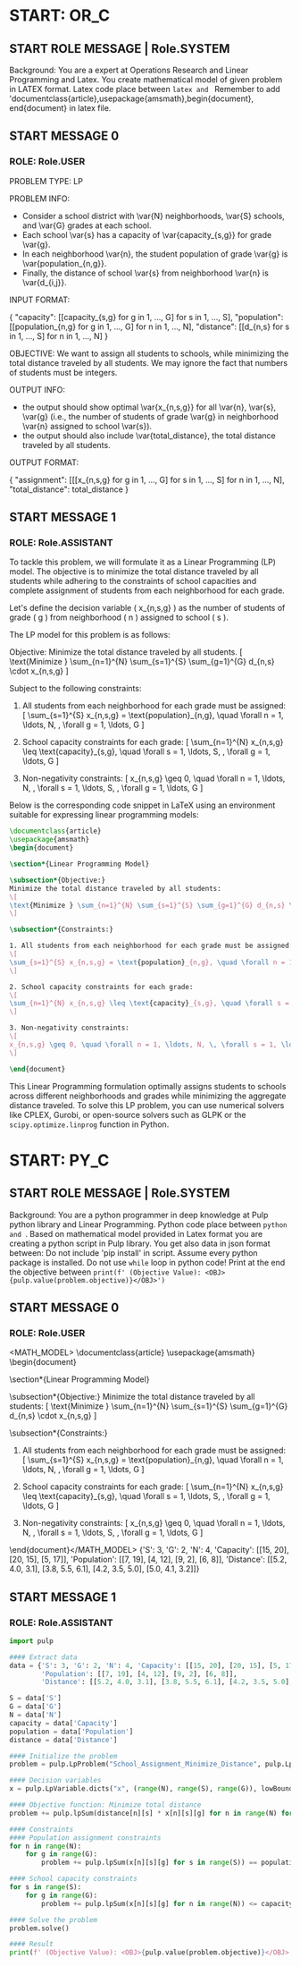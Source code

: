 # START: OR_C 
## START ROLE MESSAGE | Role.SYSTEM 
Background: You are a expert at Operations Research and Linear Programming and Latex. You create mathematical model of given problem in LATEX format. Latex code place between ```latex and ``` Remember to add 'documentclass{article},usepackage{amsmath},begin{document}, end{document} in latex file. 
## START MESSAGE 0 
### ROLE: Role.USER
<DESCRIPTION>
PROBLEM TYPE: LP

PROBLEM INFO: 

- Consider a school district with \var{N} neighborhoods, \var{S} schools, and \var{G} grades at each school.
- Each school \var{s} has a capacity of \var{capacity_{s,g}} for grade \var{g}. 
- In each neighborhood \var{n}, the student population of grade \var{g} is \var{population_{n,g}}. 
- Finally, the distance of school \var{s} from neighborhood \var{n} is \var{d_{i,j}}.

INPUT FORMAT: 

{
    "capacity": [[capacity_{s,g} for g in 1, ..., G] for s in 1, ..., S],
    "population": [[population_{n,g} for g in 1, ..., G] for n in 1, ..., N],
    "distance": [[d_{n,s} for s in 1, ..., S] for n in 1, ..., N]
}

OBJECTIVE: We want to assign all students to schools, while minimizing the total distance traveled by all students. We may ignore the fact that numbers of students must be integers.

OUTPUT INFO:
- the output should show optimal \var{x_{n,s,g}} for all \var{n}, \var{s}, \var{g} (i.e., the number of students of grade \var{g} in neighborhood \var{n} assigned to school \var{s}).
- the output should also include \var{total_distance}, the total distance traveled by all students.

OUTPUT FORMAT:

{
    "assignment": [[[x_{n,s,g} for g in 1, ..., G] for s in 1, ..., S] for n in 1, ..., N],
    "total_distance": total_distance
}

</DESCRIPTION>


## START MESSAGE 1 
### ROLE: Role.ASSISTANT
To tackle this problem, we will formulate it as a Linear Programming (LP) model. The objective is to minimize the total distance traveled by all students while adhering to the constraints of school capacities and complete assignment of students from each neighborhood for each grade.

Let's define the decision variable \( x_{n,s,g} \) as the number of students of grade \( g \) from neighborhood \( n \) assigned to school \( s \).

The LP model for this problem is as follows:

Objective:
Minimize the total distance traveled by all students.
\[
\text{Minimize } \sum_{n=1}^{N} \sum_{s=1}^{S} \sum_{g=1}^{G} d_{n,s} \cdot x_{n,s,g}
\]

Subject to the following constraints:

1. All students from each neighborhood for each grade must be assigned:
\[
\sum_{s=1}^{S} x_{n,s,g} = \text{population}_{n,g}, \quad \forall n = 1, \ldots, N, \, \forall g = 1, \ldots, G
\]

2. School capacity constraints for each grade:
\[
\sum_{n=1}^{N} x_{n,s,g} \leq \text{capacity}_{s,g}, \quad \forall s = 1, \ldots, S, \, \forall g = 1, \ldots, G
\]

3. Non-negativity constraints:
\[
x_{n,s,g} \geq 0, \quad \forall n = 1, \ldots, N, \, \forall s = 1, \ldots, S, \, \forall g = 1, \ldots, G
\]

Below is the corresponding code snippet in LaTeX using an environment suitable for expressing linear programming models:

```latex
\documentclass{article}
\usepackage{amsmath}
\begin{document}

\section*{Linear Programming Model}

\subsection*{Objective:}
Minimize the total distance traveled by all students:
\[
\text{Minimize } \sum_{n=1}^{N} \sum_{s=1}^{S} \sum_{g=1}^{G} d_{n,s} \cdot x_{n,s,g}
\]

\subsection*{Constraints:}

1. All students from each neighborhood for each grade must be assigned:
\[
\sum_{s=1}^{S} x_{n,s,g} = \text{population}_{n,g}, \quad \forall n = 1, \ldots, N, \, \forall g = 1, \ldots, G
\]

2. School capacity constraints for each grade:
\[
\sum_{n=1}^{N} x_{n,s,g} \leq \text{capacity}_{s,g}, \quad \forall s = 1, \ldots, S, \, \forall g = 1, \ldots, G
\]

3. Non-negativity constraints:
\[
x_{n,s,g} \geq 0, \quad \forall n = 1, \ldots, N, \, \forall s = 1, \ldots, S, \, \forall g = 1, \ldots, G
\]

\end{document}
```

This Linear Programming formulation optimally assigns students to schools across different neighborhoods and grades while minimizing the aggregate distance traveled. To solve this LP problem, you can use numerical solvers like CPLEX, Gurobi, or open-source solvers such as GLPK or the `scipy.optimize.linprog` function in Python.

# START: PY_C 
## START ROLE MESSAGE | Role.SYSTEM 
Background: You are a python programmer in deep knowledge at Pulp python library and Linear Programming. Python code place between ```python and ```. Based on mathematical model provided in Latex format you are creating a python script in Pulp library. You get also data in json format between: <DATA></DATA> Do not include 'pip install' in script. Assume every python package is installed. Do not use `while` loop in python code! Print at the end the objective between <OBJ></OBJ> `print(f' (Objective Value): <OBJ>{pulp.value(problem.objective)}</OBJ>')` 
## START MESSAGE 0 
### ROLE: Role.USER
<MATH_MODEL>
\documentclass{article}
\usepackage{amsmath}
\begin{document}

\section*{Linear Programming Model}

\subsection*{Objective:}
Minimize the total distance traveled by all students:
\[
\text{Minimize } \sum_{n=1}^{N} \sum_{s=1}^{S} \sum_{g=1}^{G} d_{n,s} \cdot x_{n,s,g}
\]

\subsection*{Constraints:}

1. All students from each neighborhood for each grade must be assigned:
\[
\sum_{s=1}^{S} x_{n,s,g} = \text{population}_{n,g}, \quad \forall n = 1, \ldots, N, \, \forall g = 1, \ldots, G
\]

2. School capacity constraints for each grade:
\[
\sum_{n=1}^{N} x_{n,s,g} \leq \text{capacity}_{s,g}, \quad \forall s = 1, \ldots, S, \, \forall g = 1, \ldots, G
\]

3. Non-negativity constraints:
\[
x_{n,s,g} \geq 0, \quad \forall n = 1, \ldots, N, \, \forall s = 1, \ldots, S, \, \forall g = 1, \ldots, G
\]

\end{document}</MATH_MODEL>
<DATA>
{'S': 3, 'G': 2, 'N': 4, 'Capacity': [[15, 20], [20, 15], [5, 17]], 'Population': [[7, 19], [4, 12], [9, 2], [6, 8]], 'Distance': [[5.2, 4.0, 3.1], [3.8, 5.5, 6.1], [4.2, 3.5, 5.0], [5.0, 4.1, 3.2]]}</DATA>


## START MESSAGE 1 
### ROLE: Role.ASSISTANT
```python
import pulp

#### Extract data
data = {'S': 3, 'G': 2, 'N': 4, 'Capacity': [[15, 20], [20, 15], [5, 17]], 
        'Population': [[7, 19], [4, 12], [9, 2], [6, 8]], 
        'Distance': [[5.2, 4.0, 3.1], [3.8, 5.5, 6.1], [4.2, 3.5, 5.0], [5.0, 4.1, 3.2]]}

S = data['S']
G = data['G']
N = data['N']
capacity = data['Capacity']
population = data['Population']
distance = data['Distance']

#### Initialize the problem
problem = pulp.LpProblem("School_Assignment_Minimize_Distance", pulp.LpMinimize)

#### Decision variables
x = pulp.LpVariable.dicts("x", (range(N), range(S), range(G)), lowBound=0, cat='Continuous')

#### Objective function: Minimize total distance
problem += pulp.lpSum(distance[n][s] * x[n][s][g] for n in range(N) for s in range(S) for g in range(G))

#### Constraints
#### Population assignment constraints
for n in range(N):
    for g in range(G):
        problem += pulp.lpSum(x[n][s][g] for s in range(S)) == population[n][g]

#### School capacity constraints
for s in range(S):
    for g in range(G):
        problem += pulp.lpSum(x[n][s][g] for n in range(N)) <= capacity[s][g]

#### Solve the problem
problem.solve()

#### Result
print(f' (Objective Value): <OBJ>{pulp.value(problem.objective)}</OBJ>')
```


